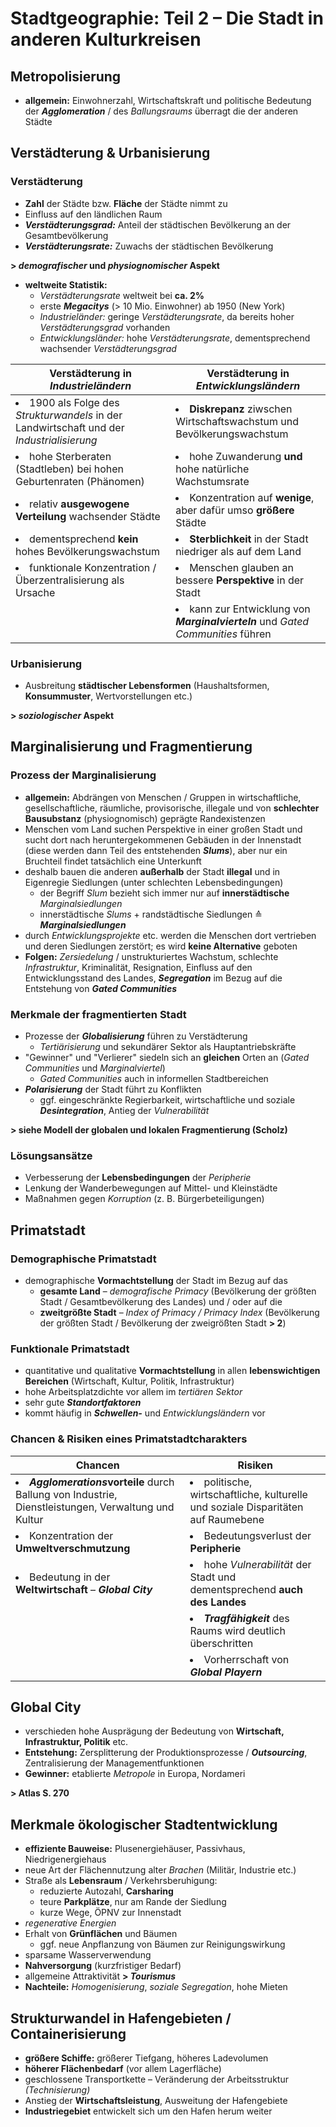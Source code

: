 # Stadtgeographie: Teil 2 – Die Stadt in anderen Kulturkreisen

## Metropolisierung

- **allgemein:** Einwohnerzahl, Wirtschaftskraft und politische Bedeutung der ***Agglomeration*** / des *Ballungsraums* überragt die der anderen Städte

## Verstädterung & Urbanisierung

### Verstädterung
- **Zahl** der Städte bzw. **Fläche** der Städte nimmt zu
- Einfluss auf den ländlichen Raum
- ***Verstädterungsgrad:*** Anteil der städtischen Bevölkerung an der Gesamtbevölkerung
- ***Verstädterungsrate:*** Zuwachs der städtischen Bevölkerung

**> *demografischer* und *physiognomischer* Aspekt**

- **weltweite Statistik:**
	- *Verstädterungsrate* weltweit bei **ca. 2%**
	- erste ***Megacitys*** (> 10 Mio. Einwohner) ab 1950 (New York)
	- *Industrieländer:* geringe *Verstädterungsrate*, da bereits hoher *Verstädterungsgrad* vorhanden
	- *Entwicklungsländer:* hohe *Verstädterungsrate*, dementsprechend wachsender *Verstädterungsgrad*

| Verstädterung in *Industrieländern* | Verstädterung in *Entwicklungsländern* |
| --- | --- |
| <li>1900 als Folge des *Strukturwandels* in der Landwirtschaft und der *Industrialisierung*</li> | <li>**Diskrepanz** ziwschen Wirtschaftswachstum und Bevölkerungswachstum</li> |
| <li>hohe Sterberaten (Stadtleben) bei hohen Geburtenraten (Phänomen)</li> | <li>hohe Zuwanderung **und** hohe natürliche Wachstumsrate</li> |
| <li>relativ **ausgewogene Verteilung** wachsender Städte</li> | <li>Konzentration auf **wenige**, aber dafür umso **größere** Städte</li> |
| <li>dementsprechend **kein** hohes Bevölkerungswachstum</li> | <li>**Sterblichkeit** in der Stadt niedriger als auf dem Land</li> |
| <li>funktionale Konzentration / Überzentralisierung als Ursache</li> | <li>Menschen glauben an bessere **Perspektive** in der Stadt</li> |
| | <li>kann zur Entwicklung von ***Marginalvierteln*** und *Gated Communities* führen</li> |

### Urbanisierung
- Ausbreitung **städtischer Lebensformen** (Haushaltsformen, **Konsummuster**, Wertvorstellungen etc.)

**> *soziologischer* Aspekt**

## Marginalisierung und Fragmentierung

### Prozess der Marginalisierung
- **allgemein:** Abdrängen von Menschen / Gruppen in wirtschaftliche, gesellschaftliche, räumliche, provisorische, illegale und von **schlechter Bausubstanz** (physiognomisch) geprägte Randexistenzen
- Menschen vom Land suchen Perspektive in einer großen Stadt und sucht dort nach heruntergekommenen Gebäuden in der Innenstadt (diese werden dann Teil des entstehenden ***Slums***), aber nur ein Bruchteil findet tatsächlich eine Unterkunft
- deshalb bauen die anderen **außerhalb** der Stadt **illegal** und in Eigenregie Siedlungen (unter schlechten Lebensbedingungen)
	- der Begriff *Slum* bezieht sich immer nur auf **innerstädtische** *Marginalsiedlungen*
	- innerstädtische *Slums* + randstädtische Siedlungen ≙ ***Marginalsiedlungen***
- durch *Entwicklungsprojekte* etc. werden die Menschen dort vertrieben und deren Siedlungen zerstört; es wird **keine Alternative** geboten
- **Folgen:** *Zersiedelung* / unstrukturiertes Wachstum, schlechte *Infrastruktur*, Kriminalität, Resignation, Einfluss auf den Entwicklungsstand des Landes, ***Segregation*** im Bezug auf die Entstehung von ***Gated Communities***

### Merkmale der fragmentierten Stadt
- Prozesse der ***Globalisierung*** führen zu Verstädterung
	- *Tertiärisierung* und sekundärer Sektor als Hauptantriebskräfte
- "Gewinner" und "Verlierer" siedeln sich an **gleichen** Orten an (*Gated Communities* und *Marginalviertel*)
	- *Gated Communities* auch in informellen Stadtbereichen
- ***Polarisierung*** der Stadt führt zu Konflikten
	- ggf. eingeschränkte Regierbarkeit, wirtschaftliche und soziale ***Desintegration***, Antieg der *Vulnerabilität*

**> siehe Modell der globalen und lokalen Fragmentierung (Scholz)**

### Lösungsansätze
- Verbesserung der **Lebensbedingungen** der *Peripherie*
- Lenkung der Wanderbewegungen auf Mittel- und Kleinstädte
- Maßnahmen gegen *Korruption* (z. B. Bürgerbeteiligungen)

## Primatstadt

### Demographische Primatstadt
- demographische **Vormachtstellung** der Stadt im Bezug auf das
	- **gesamte Land** – *demografische Primacy* (Bevölkerung der größten Stadt / Gesamtbevölkerung des Landes) und / oder auf die
	- **zweitgrößte Stadt** – *Index of Primacy / Primacy Index* (Bevölkerung der größten Stadt / Bevölkerung der zweigrößten Stadt **> 2**)

### Funktionale Primatstadt
- quantitative und qualitative **Vormachtstellung** in allen **lebenswichtigen Bereichen** (Wirtschaft, Kultur, Politik, Infrastruktur)
- hohe Arbeitsplatzdichte vor allem im *tertiären Sektor*
- sehr gute ***Standortfaktoren***
- kommt häufig in ***Schwellen-*** und *Entwicklungsländern* vor

### Chancen & Risiken eines Primatstadtcharakters

| Chancen | Risiken |
| --- | --- |
| <li>***Agglomerations*vorteile** durch Ballung von Industrie, Dienstleistungen, Verwaltung und Kultur</li> | <li>politische, wirtschaftliche, kulturelle und soziale Disparitäten auf Raumebene</li> |
| <li>Konzentration der **Umweltverschmutzung**</li> | <li>Bedeutungsverlust der **Peripherie**</li> |
| <li>Bedeutung in der **Weltwirtschaft** – ***Global City***</li> | <li>hohe *Vulnerabilität* der Stadt und dementsprechend **auch des Landes**</li> |
| | <li>***Tragfähigkeit*** des Raums wird deutlich überschritten</li> |
| | <li> Vorherrschaft von ***Global Playern*** |

## Global City

- verschieden hohe Ausprägung der Bedeutung von **Wirtschaft, Infrastruktur, Politik** etc.
- **Entstehung:** Zersplitterung der Produktionsprozesse / ***Outsourcing***, Zentralisierung der Managementfunktionen
- **Gewinner:** etablierte *Metropole* in Europa, Nordameri

**> Atlas S. 270**

## Merkmale ökologischer Stadtentwicklung

- **effiziente Bauweise:** Plusenergiehäuser, Passivhaus, Niedrigenergiehaus
- neue Art der Flächennutzung alter *Brachen* (Militär, Industrie etc.)
- Straße als **Lebensraum** / Verkehrsberuhigung:
	- reduzierte Autozahl, **Carsharing**
	- teure **Parkplätze**, nur am Rande der Siedlung
	- kurze Wege, ÖPNV zur Innenstadt
- *regenerative Energien*
- Erhalt von **Grünflächen** und Bäumen
	- ggf. neue Anpflanzung von Bäumen zur Reinigungswirkung
- sparsame Wasserverwendung
- **Nahversorgung** (kurzfristiger Bedarf)
- allgemeine Attraktivität **> *Tourismus***
- **Nachteile:** *Homogenisierung*, *soziale Segregation*, hohe Mieten

## Strukturwandel in Hafengebieten / Containerisierung

 - **größere Schiffe:** größerer Tiefgang, höheres Ladevolumen
 - **höherer Flächenbedarf** (vor allem Lagerfläche)
 - geschlossene Transportkette – Veränderung der Arbeitsstruktur *(Technisierung)*
 - Anstieg der **Wirtschaftsleistung**, Ausweitung der Hafengebiete
- **Industriegebiet** entwickelt sich um den Hafen herum weiter

<!--stackedit_data:
eyJoaXN0b3J5IjpbMzM5MjMzNzM4LDE2NzIyOTkxNTksLTg0MD
YyMTU2Miw0NDY2NzQ4MjAsLTIwMTYxMTMyNDUsMTI4MDMzMTgy
OSw3NTk0NTMxNTMsLTMwOTYyNzQ1MSwtMzAwNzU4NDE1LDE2NT
I3MjA2ODAsMjQ0MjQ4NTAsNTE2NTgyMTUyLC0yMDIxNjIzNTcz
LDY0MjM5NjQ4OCwxNTg2MzEyNTU0LC0xOTQxMDYyMTM3LC04Mj
IwMTk1OTAsLTY4MjgwNjI0N119
-->